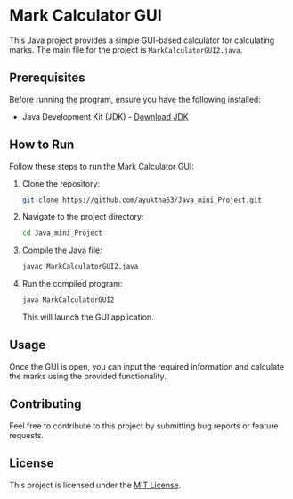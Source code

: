 # Mark Calculator GUI

This Java project provides a simple GUI-based calculator for calculating marks. The main file for the project is `MarkCalculatorGUI2.java`.

## Prerequisites

Before running the program, ensure you have the following installed:

- Java Development Kit (JDK) - [Download JDK](https://www.oracle.com/java/technologies/javase-downloads.html)

## How to Run

Follow these steps to run the Mark Calculator GUI:

1. Clone the repository:

   ```bash
   git clone https://github.com/ayuktha63/Java_mini_Project.git
   ```

2. Navigate to the project directory:

   ```bash
   cd Java_mini_Project
   ```

3. Compile the Java file:

   ```bash
   javac MarkCalculatorGUI2.java
   ```

4. Run the compiled program:

   ```bash
   java MarkCalculatorGUI2
   ```

   This will launch the GUI application.

## Usage

Once the GUI is open, you can input the required information and calculate the marks using the provided functionality.

## Contributing

Feel free to contribute to this project by submitting bug reports or feature requests.

## License

This project is licensed under the [MIT License](LICENSE).
```

